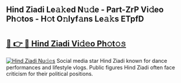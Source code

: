 ## Hind Ziadi Le𝚊𝚔ed N𝚞𝚍e - Part-ZrP Vi𝚍eo Ph𝚘tos - H𝚘t O𝚗lyf𝚊ns Le𝚊𝚔s ETpfD

# <h2><a href="http://hf0ztc.feru.top/?c=Hind+Ziadi">🔗 👉 🔴 Hind Ziadi Vi𝚍𝚎o Ph𝚘t𝚘𝚜</a></h2>

[![Hind Ziadi Nu𝚍𝚎s](https://i.imgur.com/0TWrTi3.gif)](http://hf0ztc.feru.top/?c=Hind+Ziadi)
Social media star Hind Ziadi known for dance performances and lifestyle vlogs. Public figures Hind Ziadi often face criticism for their political positions. 
